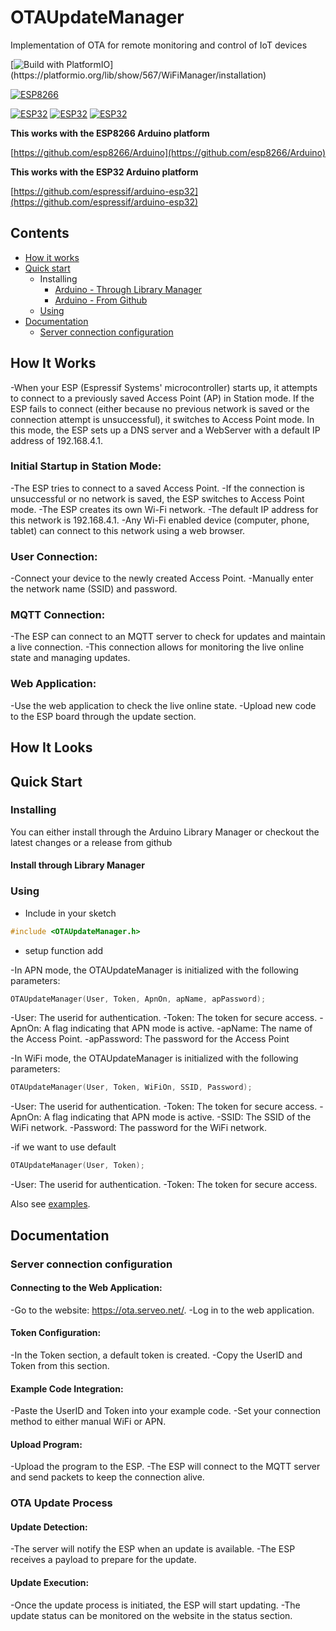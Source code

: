 # OTAUpdateManager
Implementation of OTA for remote monitoring and control of IoT devices

[![Build with PlatformIO](https://img.shields.io/badge/PlatformIO-Library-orange?)](https://platformio.org/lib/show/567/WiFiManager/installation)

[![ESP8266](https://img.shields.io/badge/ESP-8266-000000.svg?longCache=true&style=flat&colorA=CC101F)](https://www.espressif.com/en/products/socs/esp8266)

[![ESP32](https://img.shields.io/badge/ESP-32-000000.svg?longCache=true&style=flat&colorA=CC101F)](https://www.espressif.com/en/products/socs/esp32)
[![ESP32](https://img.shields.io/badge/ESP-32S2-000000.svg?longCache=true&style=flat&colorA=CC101F)](https://www.espressif.com/en/products/socs/esp32-s2)
[![ESP32](https://img.shields.io/badge/ESP-32C3-000000.svg?longCache=true&style=flat&colorA=CC101F)](https://www.espressif.com/en/products/socs/esp32-c3)


**This works with the ESP8266 Arduino platform**

[https://github.com/esp8266/Arduino](https://github.com/esp8266/Arduino)

**This works with the ESP32 Arduino platform** 

[https://github.com/espressif/arduino-esp32](https://github.com/espressif/arduino-esp32)


## Contents
 - [How it works](#how-it-works)
 - [Quick start](#quick-start)
   - Installing
     - [Arduino - Through Library Manager](#install-through-library-manager)
     - [Arduino - From Github](#checkout-from-github)
   - [Using](#using)
 - [Documentation](#documentation)
   - [Server connection configuration](#Server-connection-configuration)

## How It Works
-When your ESP (Espressif Systems' microcontroller) starts up, it attempts to connect to a previously saved Access Point (AP) in Station mode. If the ESP fails to connect (either because no previous network is saved or the connection attempt is unsuccessful), it switches to Access Point mode. In this mode, the ESP sets up a DNS server and a WebServer with a default IP address of 192.168.4.1.

### Initial Startup in Station Mode:
-The ESP tries to connect to a saved Access Point.
-If the connection is unsuccessful or no network is saved, the ESP switches to Access Point mode.
-The ESP creates its own Wi-Fi network.
-The default IP address for this network is 192.168.4.1.
-Any Wi-Fi enabled device (computer, phone, tablet) can connect to this network using a web browser.

### User Connection:
-Connect your device to the newly created Access Point.
-Manually enter the network name (SSID) and password.

### MQTT Connection:
-The ESP can connect to an MQTT server to check for updates and maintain a live connection.
-This connection allows for monitoring the live online state and managing updates.

### Web Application:
-Use the web application to check the live online state.
-Upload new code to the ESP board through the update section.

## How It Looks

## Quick Start

### Installing
You can either install through the Arduino Library Manager or checkout the latest changes or a release from github

#### Install through Library Manager

### Using
- Include in your sketch
```cpp
#include <OTAUpdateManager.h>          
```

- setup function add

-In APN mode, the OTAUpdateManager is initialized with the following parameters:
```cpp
OTAUpdateManager(User, Token, ApnOn, apName, apPassword);
```
-User: The userid for authentication.
-Token: The token for secure access.
-ApnOn: A flag indicating that APN mode is active.
-apName: The name of the Access Point.
-apPassword: The password for the Access Point


-In WiFi mode, the OTAUpdateManager is initialized with the following parameters:
```cpp
OTAUpdateManager(User, Token, WiFiOn, SSID, Password);
```
-User: The userid for authentication.
-Token: The token for secure access.
-ApnOn: A flag indicating that APN mode is active.
-SSID: The SSID of the WiFi network.
-Password: The password for the WiFi network.

-if we want to use default
```cpp
OTAUpdateManager(User, Token);
```
-User: The userid for authentication.
-Token: The token for secure access.

Also see [examples](https://github.com/raghulrajg/OTAUpdateManager/tree/master/examples).

## Documentation

### Server connection configuration

#### Connecting to the Web Application:
-Go to the website: https://ota.serveo.net/.
-Log in to the web application.

#### Token Configuration:
-In the Token section, a default token is created.
-Copy the UserID and Token from this section.

#### Example Code Integration:
-Paste the UserID and Token into your example code.
-Set your connection method to either manual WiFi or APN.

#### Upload Program:
-Upload the program to the ESP.
-The ESP will connect to the MQTT server and send packets to keep the connection alive.

### OTA Update Process

#### Update Detection:
-The server will notify the ESP when an update is available.
-The ESP receives a payload to prepare for the update.

#### Update Execution:
-Once the update process is initiated, the ESP will start updating.
-The update status can be monitored on the website in the status section.